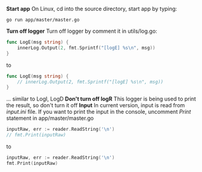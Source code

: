 **Start app**
On Linux, cd into the source directory, start app by typing:
```console
go run app/master/master.go
```
**Turn off logger**
Turn off logger by comment it in utils/log.go:
```go
func LogE(msg string) {
    innerLog.Output(2, fmt.Sprintf("[logE] %s\n", msg))
}
```
to
```go
func LogE(msg string) {
    // innerLog.Output(2, fmt.Sprintf("[logE] %s\n", msg))
}
```
... similar to LogI, LogD
**Don't turn off logR**
This logger is being used to print the result, so don't turn it off
**Input**
In current version, input is read from *input.ini* file. If you want to print the input in the console, uncomment *Print* statement in app/master/master.go
```go
inputRaw, err := reader.ReadString('\n')
// fmt.Print(inputRaw)
```
to
```go
inputRaw, err := reader.ReadString('\n')
fmt.Print(inputRaw)
```
	
